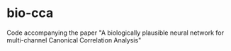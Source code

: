 # bio-cca
Code accompanying the paper "A biologically plausible neural network for multi-channel Canonical Correlation Analysis"
